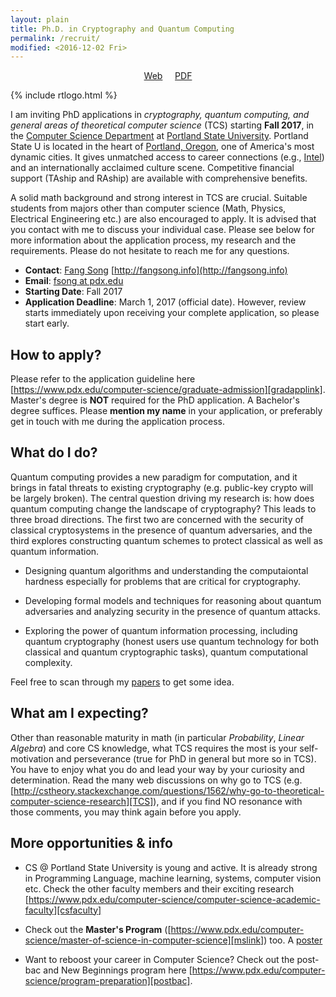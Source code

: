 ```yaml
---
layout: plain
title: Ph.D. in Cryptography and Quantum Computing
permalink: /recruit/
modified: <2016-12-02 Fri>
---
```


<p style="text-align: center;"><a href="{{base}}/recruit/">Web</a>  &nbsp; &nbsp; <a href="{{base}}/files/docs/phdrecf17.pdf">PDF</a></p> 

{% include rtlogo.html %}

I am inviting PhD applications in _cryptography, quantum computing,
and general areas of theoretical computer science_ (TCS) starting
**Fall 2017**, in the [Computer Science Department](computer-science/)
at [Portland State University](http://www.pdx.edu/). Portland State U
is located in the heart
of [Portland, Oregon](https://en.wikipedia.org/wiki/Portland,_Oregon),
one of America's most dynamic cities. It gives unmatched access to
career connections
(e.g., [Intel](http://www.intel.com/content/www/us/en/homepage.html))
and an internationally acclaimed culture scene. Competitive financial
support (TAship and RAship) are available with comprehensive benefits.

A solid math background and strong interest in TCS are
crucial. Suitable students from majors other than computer science
(Math, Physics, Electrical Engineering etc.) are also encouraged to
apply. It is advised that you contact with me to discuss your
individual case. Please see below for more information about the
application process, my research and the requirements. Please do not
hesitate to reach me for any questions.

*  **Contact**: [Fang Song](http://fangsong.info) [http://fangsong.info](http://fangsong.info)
*  **Email**: [fsong at pdx.edu](mailto:fsong@pdx.edu)
*  **Starting Date**: Fall 2017
*  **Application Deadline**: March 1, 2017 (official date). However,
   review starts immediately upon receiving your complete application,
   so please start early.

## How to apply?
Please refer to the application guideline
here
[https://www.pdx.edu/computer-science/graduate-admission][gradapplink]. Master's
degree is **NOT** required for the PhD application. A Bachelor's
degree suffices. Please **mention my name** in your application, or
preferably get in touch with me during the application process. 

## What do I do?

Quantum computing provides a new paradigm for computation, and it
brings in fatal threats to existing cryptography (e.g. public-key
crypto will be largely broken). The central question driving my
research is: how does quantum computing change the landscape of
cryptography? This leads to three broad directions. The first two are
concerned with the security of classical cryptosystems in the presence
of quantum adversaries, and the third explores constructing quantum
schemes to protect classical as well as quantum information.


*  Designing quantum algorithms and understanding the computaiontal
   hardness especially for problems that are critical for
   cryptography.

*  Developing formal models and techniques for reasoning about quantum
   adversaries and analyzing security in the presence of quantum attacks. 

*  Exploring the power of quantum information processing, including
   quantum cryptography (honest users use quantum technology for both
   classical and quantum cryptographic tasks), quantum computational
   complexity.

Feel free to scan through my [papers]({{base}}/research/) to get some idea. 

## What am I expecting?

Other than reasonable maturity in math (in particular _Probability_,
_Linear Algebra_) and core CS knowledge, what TCS requires the most is your self-motivation and perseverance (true for PhD in general but more so in TCS). You have to enjoy what you do and lead your way by your curiosity and determination. Read the many web discussions on why go to TCS
(e.g. [http://cstheory.stackexchange.com/questions/1562/why-go-to-theoretical-computer-science-research][TCS]),
and if you find NO resonance with those comments, you may think again
before you apply.

## More opportunities & info 

* CS @ Portland State University is young and active. It is already
  strong in Programming Language, machine learning, systems, computer
  vision etc. Check the other faculty members and their exciting
  research
  [https://www.pdx.edu/computer-science/computer-science-academic-faculty][csfaculty]

*  Check out the **Master's Program** ([https://www.pdx.edu/computer-science/master-of-science-in-computer-science][mslink]) too. A [poster]({{base}}/files/docs/mscs.pdf)

*  Want to reboost your career in Computer Science? Check out the post-bac and New Beginnings program here [https://www.pdx.edu/computer-science/program-preparation][postbac].

[gradapplink]: https://www.pdx.edu/computer-science/graduate-admission
[mslink]: https://www.pdx.edu/computer-science/master-of-science-in-computer-science
[postbac]: https://www.pdx.edu/computer-science/program-preparation
[TCS]: http://cstheory.stackexchange.com/questions/1562/why-go-to-theoretical-computer-science-research
[csfaculty]: https://www.pdx.edu/computer-science/computer-science-academic-faculty
